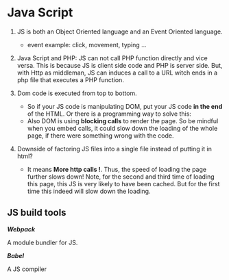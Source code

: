 # Java Script

1. JS is both an Object Oriented language and an Event Oriented language.
    - event example: click, movement, typing ...

2. Java Script and PHP: JS can not call PHP function directly and vice versa.
This is because JS is client side code and PHP is server side.
But, with Http as middleman, JS can induces a call to a URL witch ends
in a php file that executes a PHP function.

3. Dom code is executed from top to bottom.
    - So if your JS code is manipulating DOM,
    put your JS code __in the end__ of the HTML. Or there is a programming
    way to solve this: <script>window.onload = function {JS code}</script>
    - Also DOM is using __blocking calls__ to render the page.
    So be mindful when you embed calls, it could slow down the loading of the
    whole page, if there were something wrong with the code.

4. Downside of factoring JS files into a single file instead of putting it
in html?
    - It means __More http calls !__. Thus, the speed of loading the page
    further slows down! Note, for the second and third time of loading this
    page, this JS is very likely to have been cached. But for the first time
    this indeed will slow down the loading.


## JS build tools

___Webpack___

A module bundler for JS.

___Babel___

A JS compiler